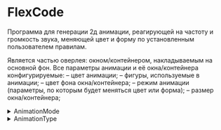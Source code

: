 # FlexCode
 
Программа для генерации 2д анимации, реагирующей на частоту и громкость звука, меняющей цвет и форму по установленным пользователем правилам.

Является частью оверлея: окном/контейнером, накладываемым на основной фон. Все параметры анимации и её окна/контейнера конфигурируемые:
– цвет анимации;
– фигуры, используемые в анимации;
– цвет фона окна/контейнера;
– режим анимации (параметры, по которым будет меняться цвет или форма);
– размер окна/контейнера;

<details>
<summary>AnimationMode</summary>
* SingleColorMode
* GradientMode
* RandomMode
* CustomMode
</details>

<details>
<summary>AnimationType</summary>
```diff
- Random
+ Figures
@@ Lines @@
+ Mixed
Without shapes and lines
```
</details>
